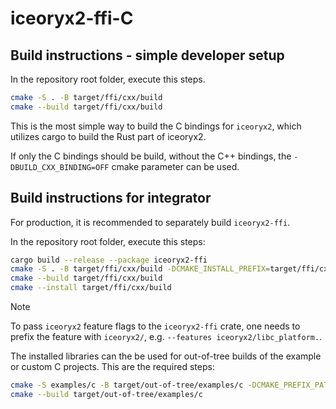 # iceoryx2-ffi-C

## Build instructions - simple developer setup

In the repository root folder, execute this steps.

```bash
cmake -S . -B target/ffi/cxx/build
cmake --build target/ffi/cxx/build
```

This is the most simple way to build the C bindings for `iceoryx2`, which
utilizes cargo to build the Rust part of iceoryx2.

If only the C bindings should be build, without the C++ bindings, the
`-DBUILD_CXX_BINDING=OFF` cmake parameter can be used.

## Build instructions for integrator

For production, it is recommended to separately build `iceoryx2-ffi`.

In the repository root folder, execute this steps:

```bash
cargo build --release --package iceoryx2-ffi
cmake -S . -B target/ffi/cxx/build -DCMAKE_INSTALL_PREFIX=target/ffi/cxx/install -DBUILD_CXX_BINDING=OFF -DRUST_BUILD_ARTIFACT_PATH="$( pwd )/target/release"
cmake --build target/ffi/cxx/build
cmake --install target/ffi/cxx/build
```

> [!NOTE]
> To pass `iceoryx2` feature flags to the `iceoryx2-ffi` crate, one needs to
> prefix the feature with `iceoryx2/`, e.g. `--features iceoryx2/libc_platform.`.

The installed libraries can the be used for out-of-tree builds of the example or
custom C projects. This are the required steps:

```bash
cmake -S examples/c -B target/out-of-tree/examples/c -DCMAKE_PREFIX_PATH="$( pwd )/target/ffi/cxx/install"
cmake --build target/out-of-tree/examples/c
```

